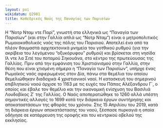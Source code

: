 ```yaml
---
layout: poi
wikidatum: Q2981
title: Καθεδρικός Ναός της Παναγίας των Παρισίων
---
```


Η “Νοτρ Νταμ ντε Παρί”, γνωστή στα ελληνικά ως “Παναγία των Παρισίων” (και στην Γαλλία απλά ως “Νοτρ Νταμ”) είναι ο μητροπολιτικός Ρωμαιοκαθολικός ναός της πόλης του Παρισιού. Αποτελεί ένα από τα πλέον θαυμαστά αρχιτεκτονικά μνημεία του γοτθικού ρυθμού (για την ακρίβεια του λεγόμενου “οξυκόρυφου” ρυθμού) και βρίσκεται στη νησίδα Ιλ ντε λα Σιτέ του ποταμού Σηκουάνα, στο κέντρο της πρωτεύουσας της Γαλλίας. Πριν από την εμφάνιση του Χριστιανισμού στην Γαλλία, στην θέση που είναι χτισμένη σήμερα η “Παναγία των Παρισίων”, υπήρχε ένας Ρωμαϊκός ναός αφιερωμένος στον Δία, πάνω στα θεμέλια του οποίου θεμελιώθηκαν διαδοχικά 4 χριστιανικοί ναοί. Η κατασκευή του σημερινού επιβλητικού ναού άρχισε το 1163 με τις ευχές του Πάπας Αλέξανδρου Γ΄, ο οποίος και έβαλε τον θεμέλιο και την οικονομική ενίσχυση του Βασιλιά Λουδοβίκος Ζ΄ της Γαλλίας. Ο Ναός αποπερατώθηκε το 1260 αλλά υπέστη σημαντικές αλλαγές  το 1699 κατά την διάρκεια έργων συντήρησης και αποκαταστάσεων της φθοράς του χρόνου.  Στις 15 Απριλίου του 2019, κατά τη διάρκεια έργων αποκατάστασης του ναού, ξέσπασε πυρκαγιά η οποία οδήγησε σε κατάρρευση της οροφής και του κεντρικού οβελού της εκκλησίας. 